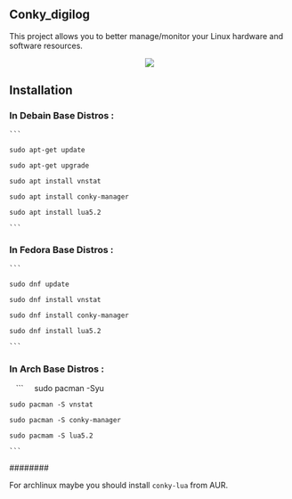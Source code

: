 ## Conky_digilog <br/>
This project allows you to better manage/monitor your Linux hardware and software resources.

<div align="center"><a href=""><img src="http://s9.picofile.com/file/8352585384/coccccc.gif"></a></div>



## Installation

###  In Debain Base Distros :
	```
	
    sudo apt-get update 
 
    sudo apt-get upgrade

    sudo apt install vnstat 

    sudo apt install conky-manager
    
    sudo apt install lua5.2
    
 	```
### In Fedora Base Distros :
	```
	
    sudo dnf update

    sudo dnf install vnstat

    sudo dnf install conky-manager
    
    sudo dnf install lua5.2
    
	```
### In Arch Base Distros :
    ```
    
    sudo pacman -Syu

    sudo pacman -S vnstat

    sudo pacman -S conky-manager
    
    sudo pacmam -S lua5.2
    
 	```
########

 For archlinux maybe you should install `conky-lua` from AUR. 
